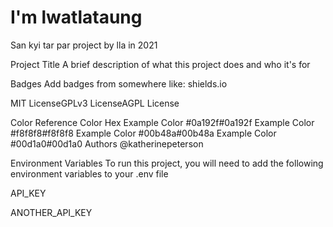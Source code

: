 # I'm lwatlataung
San kyi tar par project by lla in 2021



Project Title
A brief description of what this project does and who it's for

Badges
Add badges from somewhere like: shields.io

MIT LicenseGPLv3 LicenseAGPL License

Color Reference
Color	Hex
Example Color	#0a192f#0a192f
Example Color	#f8f8f8#f8f8f8
Example Color	#00b48a#00b48a
Example Color	#00d1a0#00d1a0
Authors
@katherinepeterson

Environment Variables
To run this project, you will need to add the following environment variables to your .env file

API_KEY

ANOTHER_API_KEY